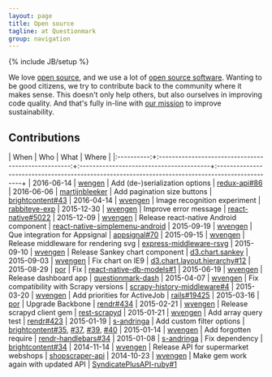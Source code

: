 ```yaml
---
layout: page
title: Open source
tagline: at Questionmark
group: navigation
---
```

{% include JB/setup %}

We love [open source](https://en.wikipedia.org/wiki/Open_source), and we use a
lot of [open source software](https://en.wikipedia.org/wiki/Open-source_software).
Wanting to be good citizens, we try to contribute back to the community where it makes sense.
This doesn't only help others, but also ourselves in improving code quality.
And that's fully in-line with [our mission](http://www.thequestionmark.org/en/questionmark-organisation)
to improve sustainability.


## Contributions

| When       | Who                                                 | What                                    | Where                                                                                           |
|:----------:+:---------------------------------------------------:+:----------------------------------------+:------------------------------------------------------------------------------------------------+
| 2016-06-14 | [wengen](https://github.com/wvengen)                | Add (de-)serialization options          | [redux-api#86](https://github.com/lexich/redux-api/pull/86)
| 2016-06-06 | [martijnbleeker](https://github.com/martijnbleeker) | Add pagination size buttons             | [brightcontent#43](https://github.com/brightin/brightcontent/pull/43)
| 2016-04-14 | [wvengen](https://github.com/wvengen)               | Image recognition experiment            | [rabbiteye-exp](https://github.com/q-m/rabbiteye-exp)
| 2015-12-30 | [wvengen](https://github.com/wvengen)               | Improve error message                   | [react-native#5022](https://github.com/facebook/react-native/pull/5022)
| 2015-12-09 | [wvengen](https://github.com/wvengen)               | Release react-native Android component  | [react-native-simplemenu-android](https://github.com/q-m/react-native-simplemenu-android)
| 2015-09-19 | [wvengen](https://github.com/wvengen)               | Que integration for Appsignal           | [appsignal#70](https://github.com/appsignal/appsignal/pull/70)
| 2015-09-15 | [wvengen](https://github.com/wvengen)               | Release middleware for rendering svg    | [express-middleware-rsvg](https://github.com/q-m/express-middleware-rsvg)
| 2015-09-10 | [wvengen](https://github.com/wvengen)               | Release Sankey chart component          | [d3.chart.sankey](https://github.com/q-m/d3.chart.sankey)
| 2015-09-03 | [wvengen](https://github.com/wvengen)               | Fix chart on IE9                        | [d3.chart.layout.hierarchy#12](https://github.com/bansaghi/d3.chart.layout.hierarchy/pull/12)
| 2015-08-29 | [por](https://github.com/por)                       | Fix                                     | [react-native-db-models#1](https://github.com/darkrishabh/react-native-db-models/pull/1)
| 2015-06-19 | [wvengen](https://github.com/wvengen)               | Release dashboard app                   | [questionmark-dash](https://github.com/q-m/questionmark-dash)
| 2015-04-07 | [wvengen](https://github.com/wvengen)               | Fix compatibility with Scrapy versions  | [scrapy-history-middleware#4](https://github.com/playandbuild/scrapy-history-middleware/pull/4)
| 2015-03-20 | [wvengen](https://github.com/wvengen)               | Add priorities for ActiveJob            | [rails#19425](https://github.com/rails/rails/pull/19425)
| 2015-03-16 | [por](https://github.com/por)                       | Upgrade Backbone                        | [rendr#434](https://github.com/rendrjs/rendr/pull/343)
| 2015-02-21 | [wvengen](https://github.com/wvengen)               | Release scrapyd client gem              | [rest-scrapyd](https://github.com/q-m/rest-scrapyd)
| 2015-01-21 | [wvengen](https://github.com/wvengen)               | Add array query test                    | [rendr#423](https://github.com/rendrjs/rendr/pull/423)
| 2015-01-19 | [s-andringa](https://github.com/s-andringa)         | Add custom filter options               | [brightcontent#35](https://github.com/brightin/brightcontent/pull/35), [#37](https://github.com/brightin/brightcontent/pull/37), [#39](https://github.com/brightin/brightcontent/pull/39), [#40](https://github.com/brightin/brightcontent/pull/40)
| 2015-01-14 | [wvengen](https://github.com/wvengen)               | Add forgotten require                   | [rendr-handlebars#34](https://github.com/rendrjs/rendr-handlebars/pull/34)
| 2015-01-08 | [s-andringa](https://github.com/s-andringa)         | Fix dependency                          | [brightcontent#34](https://github.com/brightin/brightcontent/pull/34)
| 2014-11-14 | [wvengen](https://github.com/wvengen)               | Release API for supermarket webshops    | [shopscraper-api](https://github.com/wvengen/shopscraper-api)
| 2014-10-23 | [wvengen](https://github.com/wvengen)               | Make gem work again with updated API    | [SyndicatePlusAPI-ruby#1](https://github.com/SyndicatePlus/SyndicatePlusAPI-Ruby/pull/1)

